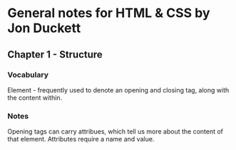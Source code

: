 General notes for HTML & CSS by Jon Duckett
===========================================

## Chapter 1 - Structure

### Vocabulary
Element - frequently used to denote an opening and closing tag, along with the content within.

### Notes
Opening tags can carry attribues, which tell us more about the content of that element.  Attributes require a name and value.
